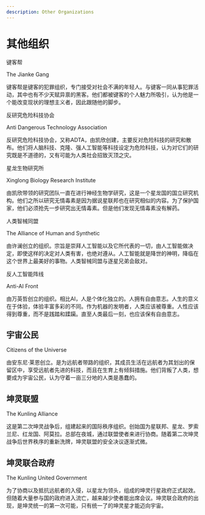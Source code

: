 ```yaml
---
description: Other Organizations
---
```


# 其他组织

键客帮


The Jianke Gang

键客帮是键客的犯罪组织，专门接受对社会不满的年轻人。与键客一同从事犯罪活动，其中也有不少天赋异禀的黑客。他们都被键客的个人魅力所吸引，认为他是一个能改变现状的理想主义者，因此跟随他的脚步。

反研究危险科技协会


Anti Dangerous Technology Association

反研究危险科技协会，又称ADTA，由凯欣创建，主要反对危险科技的研究和散布。他们将人脑科技、克隆、强人工智能等科技设定为危险科技，认为对它们的研究既是不道德的，又有可能为人类社会招致灭顶之灾。

星龙生物研究所


Xinglong Biology Research Institute

由凯欣带领的研究团队一直在进行神经生物学研究，这是一个星龙国的国立研究机构。他们之所以研究无情毒素是因为据说星联邦也在研究相似的内容。为了保护国家，他们必须抢先一步研究出无情毒素。但是他们发现无情毒素没有解药。

人类智械同盟


The Alliance of Human and Synthetic

由许澜创立的组织。宗旨是崇拜人工智能以及它所代表的一切，由人工智能做决定，即使这样的决定对人类有害，也绝对遵从。人工智能就是降世的神明，降临在这个世界上最美好的事物。人类智械同盟与逐星兄弟会敌对。

反人工智能阵线


Anti-AI Front

由万英哲创立的组织。相比AI，人是个体化独立的。人拥有自由意志。人生的意义在于体验，体验丰富多彩的不同。作为机器的发明者，人类应该被尊重。人性应该得到尊重，而不是践踏和蹂躏。直至人类最后一刻，也应该保有自由意志。

## 宇宙公民&#x20;

Citizens of the Universe

由安东尼·莱恩创立。是为远航者带路的组织，其成员生活在远航者为其划出的保留区中，享受远航者先进的科技，而且在生育上有倾斜措施。他们背叛了人类，想要成为宇宙公民，认为守着一亩三分地的人类是愚蠢的。

## 坤灵联盟&#x20;

The Kunling Alliance

这是第二次坤灵战争后，组建起来的国际秩序组织。创始国为星联邦、星龙、罗索兰尼、红龙国、阿莫拉。总部在夜城，通过联盟使者来进行协商。随着第二次坤灵战争后世界秩序的重新洗牌，坤灵联盟的安全决议逐渐式微。

## 坤灵联合政府&#x20;

The Kunling United Government

为了协商以及抵抗远航者的入侵，以星龙为领头，组成的坤灵行星政府正式起效。但随着大量参与国的政府进入流亡，越来越少使者能出席会议。坤灵联合政府的出现，是坤灵统一的第一次可能，只有统一了的坤灵星才能迈向宇宙。
